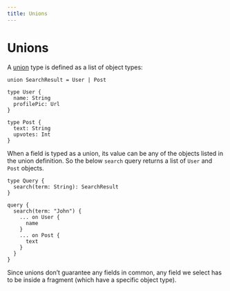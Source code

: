 ```yaml
---
title: Unions
---
```


# Unions

A [union](http://spec.graphql.org/draft/#sec-Unions) type is defined as a list of object types:

```gql
union SearchResult = User | Post

type User {
  name: String
  profilePic: Url
}

type Post {
  text: String
  upvotes: Int
}
```

When a field is typed as a union, its value can be any of the objects listed in the union definition. So the below `search` query returns a list of `User` and `Post` objects.

```gql
type Query {
  search(term: String): SearchResult
}
```

```gql
query {
  search(term: "John") {
    ... on User {
      name
    }
    ... on Post {
      text
    }
  }
}
```

Since unions don’t guarantee any fields in common, any field we select has to be inside a fragment (which have a specific object type).

